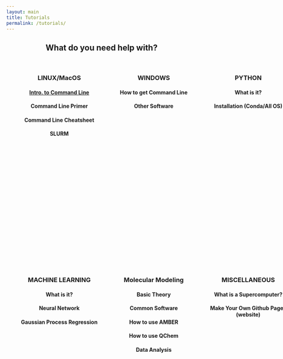```yaml
---
layout: main
title: Tutorials
permalink: /tutorials/
---
```


<head>
<style>
  .container-fluid {
    min-width: 100%;
  }
  .logo-small {
    color: #8A0808;
    font-size: 60px;
    display: flex;
    justify-content: center;
  }
  .container {
    padding-right: 15px;
    padding-left: 15px;
    margin-right: auto;
    margin-left: auto;
    height: 500px;
  }
  @media (min-width: 768px) {
    .container {
      width: 750px;
      text-align: center;
    }
  }
  @media (min-width: 992px) {
    .container {
      width: 970px;
      text-align: center;
    }
  }
  @media (min-width: 1200px) {
    .container {
      width: 1170px;
      text-align: center;
    }
  }
  .container .col p {
    padding: .25rem .75rem;
    text-align: center;
  }
  @media only screen and (min-width:600px) {
    .container .col {
      float: left;
      width: 50%;
      text-align: center;
    }
  }
  @media only screen and (min-width:768px) {
    .container .col {
      width: 33.333%;
      text-align: center;
    }
  }
</style>
</head>
<body>

<div class="container-fluid text-center">
  <h2 style="text-align: center;">What do you need help with?</h2>
  <br>
  <div class="container">
   <div class="col">
   <span class="fa fa-linux logo-small"></span>
   <h3 style="text-align: center;">LINUX/MacOS<br></h3>
   <h4 style="text-align: center;"><a href="/linux/">Intro. to Command Line</a></h4>
   <h4 style="text-align: center;">Command Line Primer</h4>
   <h4 style="text-align: center;">Command Line Cheatsheet</h4>
   <h4 style="text-align: center;">SLURM</h4>
   </div>
   <div class="col">
   <span class="fa fa-windows logo-small"></span>
   <h3 style="text-align: center;">WINDOWS<br></h3>
   <h4 style="text-align: center;">How to get Command Line</h4>
   <h4 style="text-align: center;">Other Software</h4>
   </div>
   <div class="col">
   <span class="fa fa-file-code-o logo-small"></span>
   <h3 style="text-align: center;">PYTHON<br></h3>
   <h4 style="text-align: center;">What is it?</h4>
   <h4 style="text-align: center;">Installation (Conda/All OS)</h4>
   </div>
  </div>
  <br><br>
  <div class="container">
   <div class="col">
   <span class="fa fa-video-camera logo-small"></span>
   <h3 style="text-align: center;">MACHINE LEARNING<br></h3>
   <h4 style="text-align: center;">What is it?</h4>
   <h4 style="text-align: center;">Neural Network</h4>
   <h4 style="text-align: center;">Gaussian Process Regression</h4>
   </div>
   <div class="col">
   <span class="fa fa-code-fork logo-small"></span>
   <h3 style="text-align: center;">Molecular Modeling<br></h3>
   <h4 style="text-align: center;">Basic Theory</h4>
   <h4 style="text-align: center;">Common Software</h4>
   <h4 style="text-align: center;">How to use AMBER</h4>
   <h4 style="text-align: center;">How to use QChem</h4>
   <h4 style="text-align: center;">Data Analysis</h4>
   </div>
   <div class="col">
   <span class="fa fa-random logo-small"></span>
   <h3 style="text-align: center;">MISCELLANEOUS</h3>
   <h4 style="text-align: center;">What is a Supercomputer?</h4>
   <h4 style="text-align: center;">Make Your Own Github Pages (website)</h4>
   </div>
  </div>
</div>
</body>



